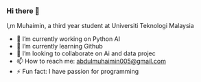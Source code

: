 ### Hi there 👋

I,m Muhaimin, a third year student at Universiti Teknologi Malaysia

- 🔭 I’m currently working on Python AI  
- 🌱 I’m currently learning Github
- 👯 I’m looking to collaborate on Ai and data projec
- 📫 How to reach me: abdulmuhaimin005@gmail.com
- ⚡ Fun fact: I have passion for programming

